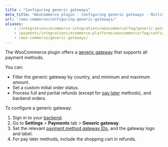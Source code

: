 ```yaml
---
title : "Configuring generic gateways"
meta_title: "WooCommerce plugin - Configuring generic gateways - MultiSafepay Docs"
url: '/woo-commerce/configuring-generic-gateways/'
aliases:
    - /integrations/ecommerce-integrations/woocommerce/faq/generic-gateways/
    - /payments/integrations/ecommerce-platforms/woocommerce/faq/configuring-generic-gateways/
    - /woo-commerce/generic-gateways/
---
```

The WooCommerce plugin offers a [generic gateway](/developer/generic-gateways/) that supports all payment methods. 

You can:

- Filter the generic gateway by country, and minimum and maximum amount.
- Set a custom initial order status.
- Process full and partial refunds (except for [pay later](/payment-methods/pay-later/) methods), and backend orders.

To configure a generic gateway:

1. Sign in to your [backend](/glossaries/multisafepay-glossary/#backend).
2. Go to **Settings** > **Payments** tab > **Generic gateway**.
3. Set the relevant [payment method gateway IDs](/developer/gateway-codes), and the gateway logo and label.
4. For pay later methods, include the shopping cart in refunds.

